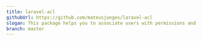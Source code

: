 ```yaml
---
title: laravel-acl
githubUrl: https://github.com/mateusjunges/laravel-acl
slogan: This package helps you to associate users with permissions and permission groups with laravel framework
branch: master
---
```

